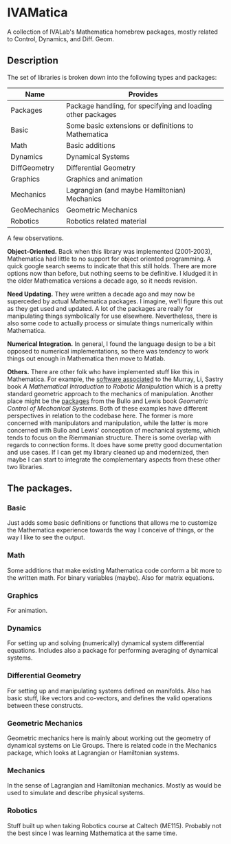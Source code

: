 IVAMatica
===========

A collection of IVALab's Mathematica homebrew packages, mostly related to
Control, Dynamics, and Diff. Geom.

## Description

The set of libraries is broken down into the following types and
packages:

Name | Provides
-----| --------
Packages  | Package handling, for specifying and loading other packages
Basic   | Some basic extensions or definitions to Mathematica
Math      | Basic additions
Dynamics   | Dynamical Systems
DiffGeometry | Differential Geometry
Graphics   | Graphics and animation
Mechanics  | Lagrangian (and maybe Hamiltonian) Mechanics
GeoMechanics | Geometric Mechanics
Robotics    | Robotics related material

A few observations.

**Object-Oriented.**
Back when this library was implemented (2001-2003), Mathematica had
little to no support for object oriented programming.  A quick google
search seems to indicate that this still holds.  There are more options
now than before, but nothing seems to be definitive.
I kludged it in the older Mathematica versions a decade ago, so it 
needs revision.

**Need Updating.**
They were written a decade ago and may now be superceded by actual
Mathematica packages.  I imagine, we'll figure this out as they get
used and updated.  A lot of the packages are really for manipulating
things symbolically for use elsewhere.  Nevertheless, there is also some
code to actually process or simulate things numerically within
Mathematica.  

**Numerical Integration.**
In general, I found the language design to be a bit opposed to numerical
implementations, so there was tendency to work things out enough in
Mathematica then move to Matlab.

**Others.**
There are other folk who have implemented stuff like this in
Mathematica.  For example, the 
[software associated](http://www.cds.caltech.edu/~murray/mlswiki/index.php/Software) to the Murray, Li, Sastry book *A Mathematical Introduction
to Robotic Manipulation* which is a pretty standard geometric approach
to the mechanics of manipulation.  Another place might be the 
[packages](http://motion.me.ucsb.edu/book-gcms/Mma/) from the Bullo and
Lewis book *Geometric Control of Mechanical Systems.*  Both of these
examples have different perspectives in relation to the codebase here.
The former is more concerned with manipulators and manipulation, while
the latter is more concerned with Bullo and Lewis' conception of
mechanical systems, which tends to focus on the Riemmanian structure.
There is some overlap with regards to connection forms.
It does have some pretty good documentation and use cases.  If I can get
my library cleaned up and modernized, then maybe I can start to
integrate the complementary aspects from these other two libraries.

## The packages.

### Basic

Just adds some basic definitions or functions that allows me to
customize the Mathematica experience towards the way I conceive of
things, or the way I like to see the output.



### Math

Some additions that make existing Mathematica code conform a bit more to
the written math.  For binary variables (maybe).  Also for matrix
equations.

### Graphics

For animation.

### Dynamics

For setting up and solving (numerically) dynamical system differential
equations.  Includes also a package for performing averaging of
dynamical systems.

### Differential Geometry

For setting up and manipulating systems defined on manifolds.  Also has
basic stuff, like vectors and co-vectors, and defines the valid
operations between these constructs.

### Geometric Mechanics

Geometric mechanics here is mainly about working out the geometry of
dynamical systems on Lie Groups.  There is related code in the Mechanics
package, which looks at Lagrangian or Hamiltonian systems.


### Mechanics

In the sense of Lagrangian and Hamiltonian mechanics.  Mostly as would
be used to simulate and describe physical systems.


### Robotics

Stuff built up when taking Robotics course at Caltech (ME115).  Probably
not the best since I was learning Mathematica at the same time.

